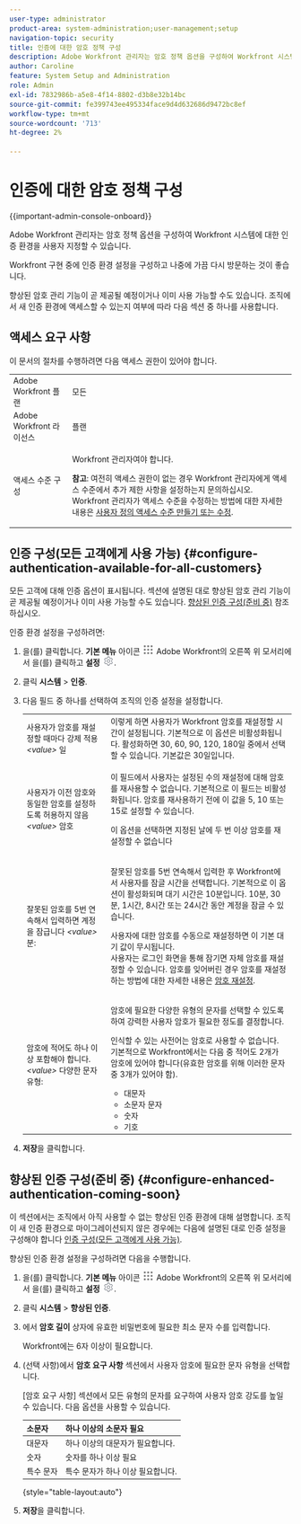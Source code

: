 ```yaml
---
user-type: administrator
product-area: system-administration;user-management;setup
navigation-topic: security
title: 인증에 대한 암호 정책 구성
description: Adobe Workfront 관리자는 암호 정책 옵션을 구성하여 Workfront 시스템에 대한 인증 환경을 사용자 지정할 수 있습니다.
author: Caroline
feature: System Setup and Administration
role: Admin
exl-id: 7832986b-a5e8-4f14-8802-d3b8e32b14bc
source-git-commit: fe399743ee495334face9d4d632686d9472bc8ef
workflow-type: tm+mt
source-wordcount: '713'
ht-degree: 2%

---
```


# 인증에 대한 암호 정책 구성

{{important-admin-console-onboard}}

Adobe Workfront 관리자는 암호 정책 옵션을 구성하여 Workfront 시스템에 대한 인증 환경을 사용자 지정할 수 있습니다.

Workfront 구현 중에 인증 환경 설정을 구성하고 나중에 가끔 다시 방문하는 것이 좋습니다.

향상된 암호 관리 기능이 곧 제공될 예정이거나 이미 사용 가능할 수도 있습니다. 조직에서 새 인증 환경에 액세스할 수 있는지 여부에 따라 다음 섹션 중 하나를 사용합니다.

## 액세스 요구 사항

이 문서의 절차를 수행하려면 다음 액세스 권한이 있어야 합니다.

<table style="table-layout:auto"> 
 <col> 
 <col> 
 <tbody> 
  <tr> 
   <td role="rowheader">Adobe Workfront 플랜</td> 
   <td>모든</td> 
  </tr> 
  <tr> 
   <td role="rowheader">Adobe Workfront 라이선스</td> 
   <td>플랜</td> 
  </tr> 
  <tr> 
   <td role="rowheader">액세스 수준 구성</td> 
   <td> <p>Workfront 관리자여야 합니다.</p> <p><b>참고</b>: 여전히 액세스 권한이 없는 경우 Workfront 관리자에게 액세스 수준에서 추가 제한 사항을 설정하는지 문의하십시오. Workfront 관리자가 액세스 수준을 수정하는 방법에 대한 자세한 내용은 <a href="../../../administration-and-setup/add-users/configure-and-grant-access/create-modify-access-levels.md" class="MCXref xref">사용자 정의 액세스 수준 만들기 또는 수정</a>.</p> </td> 
  </tr> 
 </tbody> 
</table>

## 인증 구성(모든 고객에게 사용 가능) {#configure-authentication-available-for-all-customers}

모든 고객에 대해 인증 옵션이 표시됩니다. 섹션에 설명된 대로 향상된 암호 관리 기능이 곧 제공될 예정이거나 이미 사용 가능할 수도 있습니다. [향상된 인증 구성(준비 중)](#configure-enhanced-authentication-coming-soon) 참조하십시오.

인증 환경 설정을 구성하려면:

1. 을(를) 클릭합니다. **기본 메뉴** 아이콘 ![](assets/main-menu-icon.png) Adobe Workfront의 오른쪽 위 모서리에서 을(를) 클릭하고 **설정** ![](assets/gear-icon-settings.png).

1. 클릭 **시스템** > **인증**.

1. 다음 필드 중 하나를 선택하여 조직의 인증 설정을 설정합니다.

   <table style="table-layout:auto"> 
    <col> 
    <col> 
    <tbody> 
     <tr> 
      <td role="rowheader">사용자가 암호를 재설정할 때마다 강제 적용 <em>&lt;value&gt;</em> 일</td> 
      <td>이렇게 하면 사용자가 Workfront 암호를 재설정할 시간이 설정됩니다. 기본적으로 이 옵션은 비활성화됩니다. 활성화하면 30, 60, 90, 120, 180일 중에서 선택할 수 있습니다. 기본값은 30일입니다.</td> 
     </tr> 
     <tr> 
      <td role="rowheader">사용자가 이전 암호와 동일한 암호를 설정하도록 허용하지 않음 <em>&lt;value&gt;</em> 암호</td> 
      <td> <p>이 필드에서 사용자는 설정된 수의 재설정에 대해 암호를 재사용할 수 없습니다. 기본적으로 이 필드는 비활성화됩니다. 암호를 재사용하기 전에 이 값을 5, 10 또는 15로 설정할 수 있습니다.</p> <p>이 옵션을 선택하면 지정된 날에 두 번 이상 암호를 재설정할 수 없습니다</p> </td> 
     </tr> 
     <tr> 
      <td role="rowheader">잘못된 암호를 5번 연속해서 입력하면 계정을 잠급니다 <em>&lt;value&gt;</em> 분: </td> 
      <td> <p>잘못된 암호를 5번 연속해서 입력한 후 Workfront에서 사용자를 잠글 시간을 선택합니다. 기본적으로 이 옵션이 활성화되며 대기 시간은 10분입니다. 10분, 30분, 1시간, 8시간 또는 24시간 동안 계정을 잠글 수 있습니다. </p> <p>사용자에 대한 암호를 수동으로 재설정하면 이 기본 대기 값이 무시됩니다. <br>사용자는 로그인 화면을 통해 잠기면 자체 암호를 재설정할 수 있습니다. 암호를 잊어버린 경우 암호를 재설정하는 방법에 대한 자세한 내용은 <a href="../../../workfront-basics/manage-your-account-and-profile/managing-your-workfront-account/reset-your-password.md" class="MCXref xref">암호 재설정</a>.</p> </td> 
     </tr> 
     <tr> 
      <td role="rowheader">암호에 적어도 하나 이상 포함해야 합니다. <em>&lt;value&gt;</em> 다양한 문자 유형:</td> 
      <td> <p>암호에 필요한 다양한 유형의 문자를 선택할 수 있도록 하여 강력한 사용자 암호가 필요한 정도를 결정합니다.</p> <p>인식할 수 있는 사전어는 암호로 사용할 수 없습니다.<br>기본적으로 Workfront에서는 다음 중 적어도 2개가 암호에 있어야 합니다(유효한 암호를 위해 이러한 문자 중 3개가 있어야 함). </p> 
       <ul> 
        <li>대문자</li> 
        <li>소문자 문자</li> 
        <li>숫자</li> 
        <li>기호</li> 
       </ul> </td> 
     </tr> 
    </tbody> 
   </table>

1. **저장**&#x200B;을 클릭합니다.

## 향상된 인증 구성(준비 중) {#configure-enhanced-authentication-coming-soon}

이 섹션에서는 조직에서 아직 사용할 수 없는 향상된 인증 환경에 대해 설명합니다. 조직이 새 인증 환경으로 마이그레이션되지 않은 경우에는 다음에 설명된 대로 인증 설정을 구성해야 합니다 [인증 구성(모든 고객에게 사용 가능)](#configure-authentication-available-for-all-customers).

향상된 인증 환경 설정을 구성하려면 다음을 수행합니다.

1. 을(를) 클릭합니다. **기본 메뉴** 아이콘 ![](assets/main-menu-icon.png) Adobe Workfront의 오른쪽 위 모서리에서 을(를) 클릭하고 **설정** ![](assets/gear-icon-settings.png).

1. 클릭 **시스템** > **향상된 인증**.
1. 에서 **암호 길이** 상자에 유효한 비밀번호에 필요한 최소 문자 수를 입력합니다.

   Workfront에는 6자 이상이 필요합니다.

1. (선택 사항)에서 **암호 요구 사항** 섹션에서 사용자 암호에 필요한 문자 유형을 선택합니다.

   [암호 요구 사항] 섹션에서 모든 유형의 문자를 요구하여 사용자 암호 강도를 높일 수 있습니다. 다음 옵션을 사용할 수 있습니다.

   | 소문자 | 하나 이상의 소문자 필요 |
   |---|---|
   | 대문자 | 하나 이상의 대문자가 필요합니다. |
   | 숫자 | 숫자를 하나 이상 필요 |
   | 특수 문자 | 특수 문자가 하나 이상 필요합니다. |

   {style=&quot;table-layout:auto&quot;}

1. **저장**&#x200B;을 클릭합니다.
